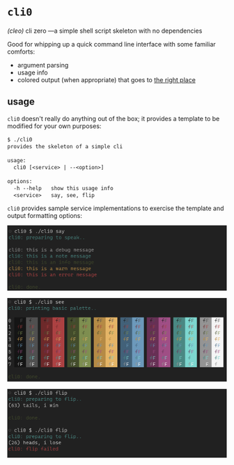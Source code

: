 # `cli0`
_(cleo)_ cli zero —a simple shell script skeleton with no dependencies

Good for whipping up a quick command line interface with some familiar comforts:
- argument parsing
- usage info
- colored output (when appropriate) that goes to [the right place](https://web.archive.org/web/20201204114029/http://www.jstorimer.com/blogs/workingwithcode/7766119-when-to-use-stderr-instead-of-stdout)

## usage

`cli0` doesn't really do anything out of the box; it provides a template to be modified for your own purposes:

```console
$ ./cli0
provides the skeleton of a simple cli

usage:
  cli0 [<service> | --<option>]

options:
  -h --help   show this usage info
  <service>   say, see, flip
```

`cli0` provides sample service implementations to exercise the template and output formatting options:

![./cli0 say](say.png "terminal output sample")

![./cli0 see](see.png "terminal color options")

![./cli0 flip](flip.png "error handling sample")
